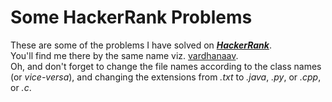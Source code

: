 # Some HackerRank Problems
These are some of the problems I have solved on **_[HackerRank](http:hackerrank.com)_**.  
You'll find me there by the same name viz. [vardhanaav](https://www.hackerrank.com/vardhanaav).  
Oh, and don't forget to change the file names according to the class names (or *vice-versa*), and changing the extensions from *.txt* to *.java*, *.py*, or *.cpp*, or *.c*.

